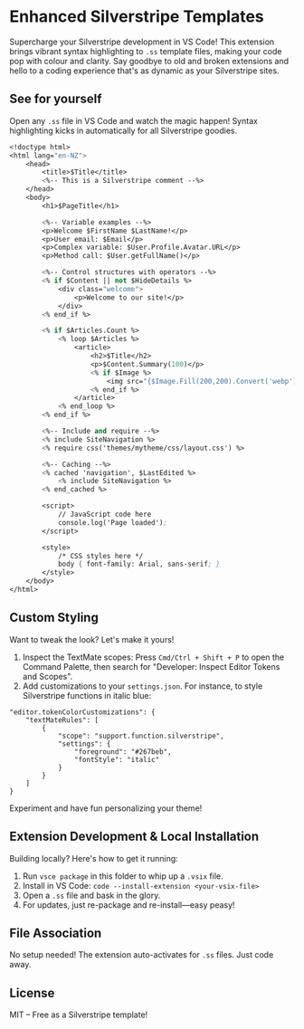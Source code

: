 # Enhanced Silverstripe Templates

Supercharge your Silverstripe development in VS Code! This extension brings vibrant syntax highlighting to `.ss` template files, making your code pop with colour and clarity. Say goodbye to old and broken extensions and hello to a coding experience that's as dynamic as your Silverstripe sites.

## See for yourself

Open any `.ss` file in VS Code and watch the magic happen! Syntax highlighting kicks in automatically for all Silverstripe goodies.

```ss
<!doctype html>
<html lang="en-NZ">
    <head>
        <title>$Title</title>
        <%-- This is a Silverstripe comment --%>
    </head>
    <body>
        <h1>$PageTitle</h1>

        <%-- Variable examples --%>
        <p>Welcome $FirstName $LastName!</p>
        <p>User email: $Email</p>
        <p>Complex variable: $User.Profile.Avatar.URL</p>
        <p>Method call: $User.getFullName()</p>

        <%-- Control structures with operators --%>
        <% if $Content || not $HideDetails %>
            <div class="welcome">
                <p>Welcome to our site!</p>
            </div>
        <% end_if %>

        <% if $Articles.Count %>
            <% loop $Articles %>
                <article>
                    <h2>$Title</h2>
                    <p>$Content.Summary(100)</p>
                    <% if $Image %>
                        <img src="{$Image.Fill(200,200).Convert('webp').URL}" alt="{$Image.Title.ATT}">
                    <% end_if %>
                </article>
            <% end_loop %>
        <% end_if %>

        <%-- Include and require --%>
        <% include SiteNavigation %>
        <% require css('themes/mytheme/css/layout.css') %>

        <%-- Caching --%>
        <% cached 'navigation', $LastEdited %>
            <% include SiteNavigation %>
        <% end_cached %>

        <script>
            // JavaScript code here
            console.log('Page loaded');
        </script>

        <style>
            /* CSS styles here */
            body { font-family: Arial, sans-serif; }
        </style>
    </body>
</html>
```

## Custom Styling

Want to tweak the look? Let's make it yours!

1. Inspect the TextMate scopes: Press `Cmd/Ctrl + Shift + P` to open the Command Palette, then search for "Developer: Inspect Editor Tokens and Scopes".
2. Add customizations to your `settings.json`. For instance, to style Silverstripe functions in italic blue:

```jsonc
"editor.tokenColorCustomizations": {
    "textMateRules": [
        {
            "scope": "support.function.silverstripe",
            "settings": {
                "foreground": "#267beb",
                "fontStyle": "italic"
            }
        }
    ]
}
```

Experiment and have fun personalizing your theme!

## Extension Development & Local Installation

Building locally? Here's how to get it running:

1. Run `vsce package` in this folder to whip up a `.vsix` file.
2. Install in VS Code: `code --install-extension <your-vsix-file>`
3. Open a `.ss` file and bask in the glory.
4. For updates, just re-package and re-install—easy peasy!

## File Association

No setup needed! The extension auto-activates for `.ss` files. Just code away.

## License

MIT – Free as a Silverstripe template!

